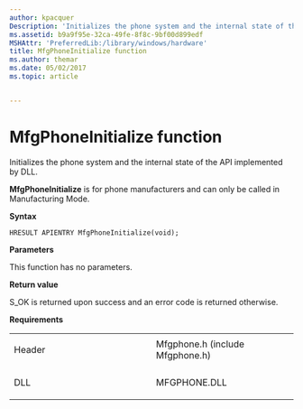 ```yaml
---
author: kpacquer
Description: 'Initializes the phone system and the internal state of the API implemented by DLL.'
ms.assetid: b9a9f95e-32ca-49fe-8f8c-9bf00d899edf
MSHAttr: 'PreferredLib:/library/windows/hardware'
title: MfgPhoneInitialize function
ms.author: themar
ms.date: 05/02/2017
ms.topic: article


---
```


# MfgPhoneInitialize function


Initializes the phone system and the internal state of the API implemented by DLL.

**MfgPhoneInitialize** is for phone manufacturers and can only be called in Manufacturing Mode.

**Syntax**

```ManagedCPlusPlus
HRESULT APIENTRY MfgPhoneInitialize(void);
```

**Parameters**

This function has no parameters.

**Return value**

S\_OK is returned upon success and an error code is returned otherwise.

**Requirements**

<table>
<colgroup>
<col width="50%" />
<col width="50%" />
</colgroup>
<tbody>
<tr class="odd">
<td align="left"><p>Header</p></td>
<td align="left">Mfgphone.h (include Mfgphone.h)</td>
</tr>
<tr class="even">
<td align="left"><p>DLL</p></td>
<td align="left">MFGPHONE.DLL</td>
</tr>
</tbody>
</table>

 

 





